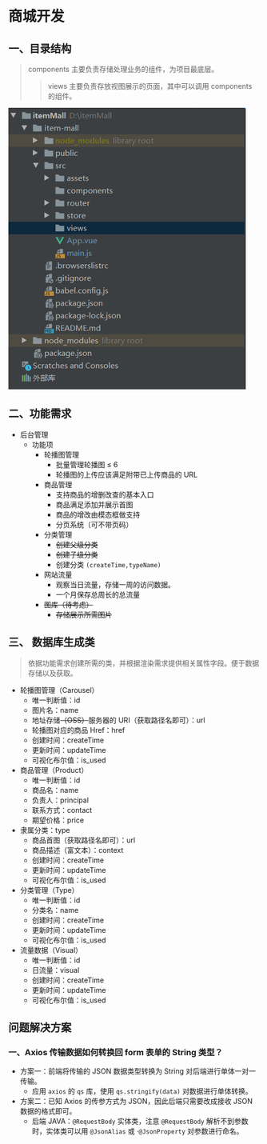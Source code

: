 # 商城开发

## 一、目录结构

> components 主要负责存储处理业务的组件，为项目最底层。
>
> > views 主要负责存放视图展示的页面，其中可以调用 components 的组件。

![image-20200803085335143](img/image-20200803085435520.png)

## 二、功能需求

- 后台管理
  - 功能项
    - 轮播图管理
      - 批量管理轮播图 ≤ 6
      - 轮播图的上传应该满足附带已上传商品的 URL
    - 商品管理
      - 支持商品的增删改查的基本入口
      - 商品满足添加并展示首图
      - 商品的增改由模态框做支持
      - 分页系统（可不带页码）
    - 分类管理
      - ~~创建父级分类~~
      - ~~创建子级分类~~
      - 创建分类 `(createTime,typeName)`
    - 网站流量
      - 观察当日流量，存储一周的访问数据。
      - 一个月保存总周长的总流量
    - ~~图库（待考虑）~~
      - ~~存储展示所需图片~~

## 三、 数据库生成类

> 依据功能需求创建所需的类，并根据渲染需求提供相关属性字段。便于数据存储以及获取。

- 轮播图管理（Carousel）
  - 唯一判断值：id
  - 图片名：name
  - 地址存储~~（OSS）~~服务器的 URI（获取路径名即可）：url
  - 轮播图对应的商品 Href：href
  - 创建时间：createTime
  - 更新时间：updateTime
  - 可视化布尔值：is_used
- 商品管理（Product）
  - 唯一判断值：id
  - 商品名：name
  - 负责人：principal
  - 联系方式：contact
  - 期望价格：price
- 隶属分类：type
  - 商品首图（获取路径名即可）：url
  - 商品描述（富文本）：context
  - 创建时间：createTime
  - 更新时间：updateTime
  - 可视化布尔值：is_used
- 分类管理（Type）
  - 唯一判断值：id
  - 分类名：name
  - 创建时间：createTime
  - 更新时间：updateTime
  - 可视化布尔值：is_used
- 流量数据（Visual）
  - 唯一判断值：id
  - 日流量：visual
  - 创建时间：createTime
  - 更新时间：updateTime
  - 可视化布尔值：is_used 

## 问题解决方案

### 一、Axios 传输数据如何转换回 form 表单的 String 类型？

- 方案一：前端将传输的 JSON 数据类型转换为 String 对后端进行单体一对一传输。
  - 应用 `axios` 的 `qs` 库，使用 `qs.stringify(data)` 对数据进行单体转换。
- 方案二：已知 Axios 的传参方式为 JSON，因此后端只需要改成接收 JSON 数据的格式即可。
  - 后端 JAVA：`@RequestBody` 实体类，注意  `@RequestBody` 解析不到参数时，实体类可以用 `@JsonAlias` 或 ·`@JsonProperty` 对参数进行命名。

​	

